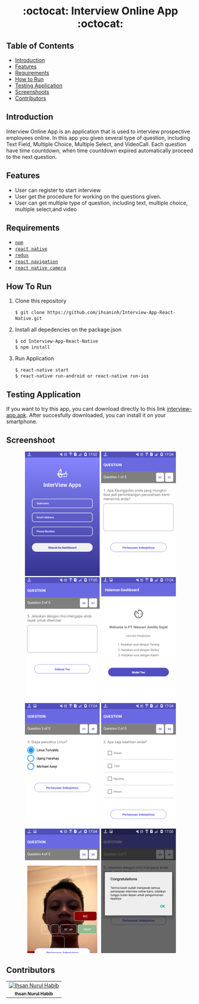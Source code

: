 <h1 align="center">:octocat: Interview Online App :octocat:</h1>

## Table of Contents

- [Introduction](#introduction)
- [Features](#features)
- [Requirements](#requirements)
- [How to Run](#howtorun)
- [Testing Application](#testingapplication)
- [Screenshoots](#screenshoot)
- [Contributors](#contributors)

## Introduction
Interview Online App is an application that is used to interview prospective employees online. In this app you given several type of question, including Text Field, Multiple Choice, Multiple Select, and VideoCall. Each question have time countdown, when time countdown expired automatically proceed to the next question.


## Features
* User can register to start interview
* User get the procedure for working on the questions given.
* User can get multiple type of question, including text, multiple choice, multiple select,and video

## Requirements
* [`npm`](https://www.npmjs.com/get-npm)
* [`react native`](https://facebook.github.io/react-native)
* [`redux`](https://redux.js.org/)
* [`react navigation`](https://reactnavigation.org/)
* [`react native camera`](https://github.com/react-native-community/react-native-camera)


## How To Run

1. Clone this repository
   ```
   $ git clone https://github.com/ihsaninh/Interview-App-React-Native.git
   ```
2. Install all depedencies on the package.json
   ```
   $ cd Interview-App-React-Native
   $ npm install
   ```
3. Run Application
   ```
   $ react-native start
   $ react-native run-android or react-native run-ios
   ```
## Testing Application
If you want to try this app, you cant download directly to this link <a href="http://bit.ly/2GqUse1">interview-app.apk</a>. After succesfully downloaded, you can install it on your smartphone.

## Screenshoot
<div align="center">
    <img width="200" src="https://github.com/ihsaninh/Interview-App-React-Native/blob/master/screenshoots/REGISTER.png">   
    <img width="200" src="https://github.com/ihsaninh/Interview-App-React-Native/blob/master/screenshoots/TEXT.png">  
    <img width="200" src="https://github.com/ihsaninh/Interview-App-React-Native/blob/master/screenshoots/TEXT2.png">    
    <img width="200" src="https://github.com/ihsaninh/Interview-App-React-Native/blob/master/screenshoots/DASHBOARD.png">   
    <img width="200" src="https://github.com/ihsaninh/Interview-App-React-Native/blob/master/screenshoots/MULTIPLE-CHOICE.png"> 
    <img width="200" src="https://github.com/ihsaninh/Interview-App-React-Native/blob/master/screenshoots/MULTIPLE-SELECT.png">
    <img width="200" src="https://github.com/ihsaninh/Interview-App-React-Native/blob/master/screenshoots/VIDEOCALL.png">
    <img width="200" src="https://github.com/ihsaninh/Interview-App-React-Native/blob/master/screenshoots/FINISH.png">
</div>


## Contributors
<center>
  <table>
    <tr>
      <td align="center">
        <a href="https://github.com/ihsaninh">
          <img width="100" src="https://avatars0.githubusercontent.com/u/24758414?s=460&v=4" alt="Ihsan Nurul Habib"><br/>
          <sub><b>Ihsan Nurul Habib</b></sub>
        </a>
      </td>
    </tr>
  </table>
</center>
